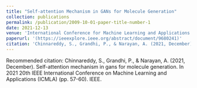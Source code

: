 ```yaml
---
title: "Self-attention Mechanism in GANs for Molecule Generation"
collection: publications
permalink: /publication/2009-10-01-paper-title-number-1
date: 2021-12-13
venue: 'International Conference for Machine Learning and Applications (ICMLA)'
paperurl: '(https://ieeexplore.ieee.org/abstract/document/9680241)'
citation: 'Chinnareddy, S., Grandhi, P., & Narayan, A. (2021, December). Self-attention mechanism in gans for molecule generation. In 2021 20th IEEE International Conference on Machine Learning and Applications (ICMLA) (pp. 57-60). IEEE.'
---
```


Recommended citation: Chinnareddy, S., Grandhi, P., & Narayan, A. (2021, December). Self-attention mechanism in gans for molecule generation. In 2021 20th IEEE International Conference on Machine Learning and Applications (ICMLA) (pp. 57-60). IEEE.
